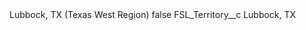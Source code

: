 <?xml version="1.0" encoding="UTF-8"?>
<CustomMetadata xmlns="http://soap.sforce.com/2006/04/metadata" xmlns:xsi="http://www.w3.org/2001/XMLSchema-instance" xmlns:xsd="http://www.w3.org/2001/XMLSchema">
    <label>Lubbock, TX (Texas West Region)</label>
    <protected>false</protected>
    <values>
        <field>FSL_Territory__c</field>
        <value xsi:type="xsd:string">Lubbock, TX</value>
    </values>
</CustomMetadata>
